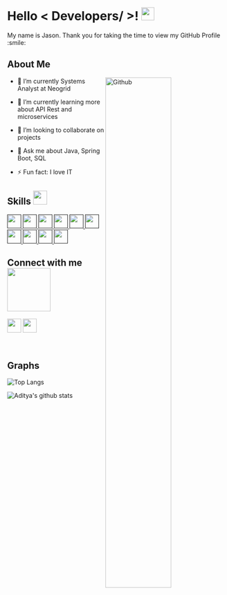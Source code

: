 

<h1> Hello < Developers/ >! <img src = "https://raw.githubusercontent.com/MartinHeinz/MartinHeinz/master/wave.gif" width = 30px> </h1>
<p align='center'>  
</p>

<div size='20px'> My name is Jason. Thank you for taking the time to view my GitHub Profile :smile: 
</div>


<h2> About Me </h2>

 <img width="55%" align="right" alt="Github" src="https://distinctpins.com/wp-content/uploads/2022/07/Sf0807bf4beff4c1bb426295a45b3ae50t.jpg" />

- 🔭 I’m currently Systems Analyst at Neogrid
  
- 🌱 I’m currently learning more about API Rest and microservices
  
- 👯 I’m looking to collaborate on projects
  
- 💬 Ask me about Java, Spring Boot, SQL
  
- ⚡ Fun fact: I love IT

<h2> Skills <img src = "https://media2.giphy.com/media/QssGEmpkyEOhBCb7e1/giphy.gif?cid=ecf05e47a0n3gi1bfqntqmob8g9aid1oyj2wr3ds3mg700bl&rid=giphy.gif" width = 32px> </h2>
<a href= > <img width ='32px' src ='https://raw.githubusercontent.com/rahulbanerjee26/githubAboutMeGenerator/main/icons/java.svg'> </a>
<a href= > <img width ='32px' src ='https://raw.githubusercontent.com/rahulbanerjee26/githubAboutMeGenerator/main/icons/spring.svg'> </a>
<a href= > <img width ='32px' src ='https://raw.githubusercontent.com/rahulbanerjee26/githubAboutMeGenerator/main/icons/aws.svg'> </a>
<a href= > <img width ='32px' src ='https://raw.githubusercontent.com/rahulbanerjee26/githubAboutMeGenerator/main/icons/rabbitmq.svg'> </a>
<a href= > <img width ='32px' src ='https://raw.githubusercontent.com/rahulbanerjee26/githubAboutMeGenerator/main/icons/docker.svg'> </a>
<a href= > <img width ='32px' src ='https://raw.githubusercontent.com/rahulbanerjee26/githubAboutMeGenerator/main/icons/css.svg'> </a>
<a href= > <img width ='32px' src ='https://raw.githubusercontent.com/rahulbanerjee26/githubAboutMeGenerator/main/icons/html.svg'> </a>
<a href= > <img width ='32px' src ='https://w7.pngwing.com/pngs/908/50/png-transparent-microsoft-sql-server-computer-icons-database-document-file-format-others-text-rectangle-logo-thumbnail.png'> </a>
<a href= > <img width ='32px' src ='https://raw.githubusercontent.com/rahulbanerjee26/githubAboutMeGenerator/main/icons/mysql.svg'> </a>
<a href= > <img width ='32px' src ='https://raw.githubusercontent.com/rahulbanerjee26/githubAboutMeGenerator/main/icons/postgresql.svg'> </a>



<h2> Connect with me <img src='https://raw.githubusercontent.com/ShahriarShafin/ShahriarShafin/main/Assets/handshake.gif' width="100px"> </h2>
<a href = 'https://www.linkedin.com/in/jason-marques-ab209297/'> <img width = '32px' align= 'center' src="https://raw.githubusercontent.com/rahulbanerjee26/githubAboutMeGenerator/main/icons/linked-in-alt.svg"/></a> 
<a href = 'https://github.com/jasonmarques'> <img width = '32px' align= 'center' src="https://raw.githubusercontent.com/rahulbanerjee26/githubAboutMeGenerator/main/icons/github.svg"/></a>
<br>
<br>
<br> 

<h2> Graphs </h2>

![Top Langs](https://github-readme-stats.vercel.app/api/top-langs/?username=jasonmarques&langs_count=8&theme=radical&layout=compact)

![Aditya's github stats](https://github-readme-stats.vercel.app/api?username=jasonmarques&show_icons=true&theme=radical)      
